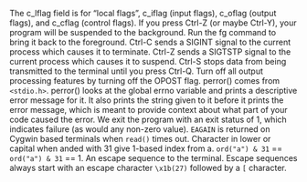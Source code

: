 The c_lflag field is for “local flags”, c_iflag (input flags), c_oflag (output flags), and c_cflag (control flags).
If you press Ctrl-Z (or maybe Ctrl-Y), your program will be suspended to the background.
Run the fg command to bring it back to the foreground.
Ctrl-C sends a SIGINT signal to the current process which causes it to terminate.
Ctrl-Z sends a SIGTSTP signal to the current process which causes it to suspend.
Ctrl-S stops data from being transmitted to the terminal until you press Ctrl-Q.
Turn off all output processing features by turning off the OPOST flag.
perror() comes from `<stdio.h>`. perror() looks at the global errno variable and prints a descriptive error message for it. It also prints the string given to it before it prints the error message, which is meant to provide context about what part of your code caused the error.
We exit the program with an exit status of 1, which indicates failure (as would any non-zero value).
`EAGAIN` is returned on Cygwin based terminals when `read()` times out.
Character in lower or capital when anded with 31 give 1-based index from a. `ord("a") & 31` == `ord("a") & 31` == 1.
An escape sequence to the terminal. Escape sequences always start with an escape character `\x1b(27)` followed by a `[` character.
